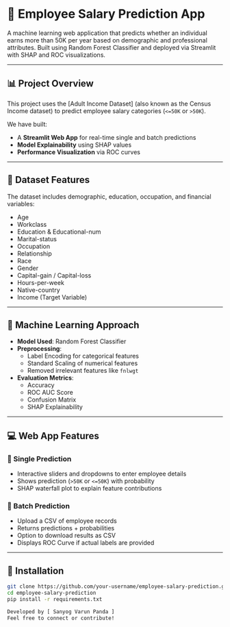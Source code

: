# 💼 Employee Salary Prediction App

A machine learning web application that predicts whether an individual earns more than 50K per year based on demographic and professional attributes. Built using Random Forest Classifier and deployed via Streamlit with SHAP and ROC visualizations.

---

## 📊 Project Overview

This project uses the [Adult Income Dataset] (also known as the Census Income dataset) to predict employee salary categories (`<=50K` or `>50K`).

We have built:
- A **Streamlit Web App** for real-time single and batch predictions
- **Model Explainability** using SHAP values
- **Performance Visualization** via ROC curves

---

## 📁 Dataset Features

The dataset includes demographic, education, occupation, and financial variables:

- Age  
- Workclass  
- Education & Educational-num  
- Marital-status  
- Occupation  
- Relationship  
- Race  
- Gender  
- Capital-gain / Capital-loss  
- Hours-per-week  
- Native-country  
- Income (Target Variable)

---

## 🧠 Machine Learning Approach

- **Model Used**: Random Forest Classifier
- **Preprocessing**:
  - Label Encoding for categorical features
  - Standard Scaling of numerical features
  - Removed irrelevant features like `fnlwgt`
- **Evaluation Metrics**:
  - Accuracy
  - ROC AUC Score
  - Confusion Matrix
  - SHAP Explainability

---

## 💻 Web App Features

### 🎯 Single Prediction
- Interactive sliders and dropdowns to enter employee details
- Shows prediction (`>50K` or `<=50K`) with probability
- SHAP waterfall plot to explain feature contributions

### 📁 Batch Prediction
- Upload a CSV of employee records
- Returns predictions + probabilities
- Option to download results as CSV
- Displays ROC Curve if actual labels are provided

---

## 🧪 Installation

```bash
git clone https://github.com/your-username/employee-salary-prediction.git
cd employee-salary-prediction
pip install -r requirements.txt

Developed by [ Sanyog Varun Panda ]
Feel free to connect or contribute!
